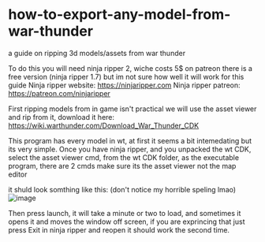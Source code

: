 # how-to-export-any-model-from-war-thunder
 a guide on ripping 3d models/assets from war thunder


To do this you will need ninja ripper 2, wiche costs 5$ on patreon there is a free version (ninja ripper 1.7) but im not sure how well it will work for this guide
Ninja ripper website: https://ninjaripper.com
Ninja ripper patreon: https://patreon.com/ninjaripper

First ripping models from in game isn't practical we will use the asset viewer and rip from it, download it here:
https://wiki.warthunder.com/Download_War_Thunder_CDK

This program has every model in wt, at first it seems a bit intemedating but its very simple. 
Once you have ninja ripper, and you unpacked the wt CDK, select the asset viewer cmd, from the wt CDK folder, as the executable program, there are 2 cmds make sure its the asset viewer not the map editor

it shuld look somthing like this: (don't notice my horrible speling lmao)
![image](https://github.com/tomerla14/how-to-export-any-model-from-war-thunder/assets/45241614/e3aa614d-a008-4fd4-b553-83c7551fcb55)


Then press launch, it will take a minute or two to load, and sometimes it opens it and moves the window off screen, if you are exprincing that just press Exit in ninja ripper and reopen it should work the second time.
